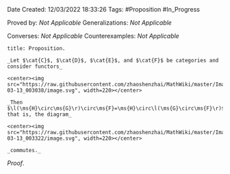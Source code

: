 <br />
<br />

Date Created: 12/03/2022 18:33:26
Tags: #Proposition #In_Progress

Proved by: _Not Applicable_
Generalizations: _Not Applicable_

Converses: _Not Applicable_
Counterexamples: _Not Applicable_

``` ad-Proposition
title: Proposition.

_Let $\cat{C}$, $\cat{D}$, $\cat{E}$, and $\cat{F}$ be categories and consider functors_

<center><img src="https://raw.githubusercontent.com/zhaoshenzhai/MathWiki/master/Images/2022-03-13_003038/image.svg", width=220></center>

_Then $\l(\ms{H}\circ\ms{G}\r)\circ\ms{F}=\ms{H}\circ\l(\ms{G}\circ\ms{F}\r)$; that is, the diagram_

<center><img src="https://raw.githubusercontent.com/zhaoshenzhai/MathWiki/master/Images/2022-03-13_003322/image.svg", width=220></center>

_commutes._

```

_Proof_. 
